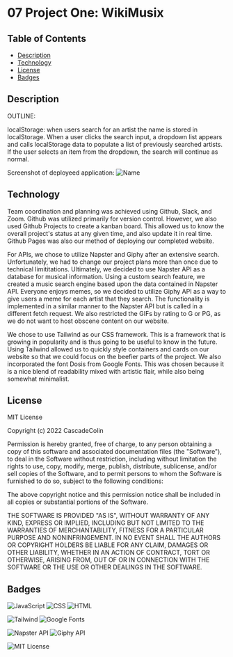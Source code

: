 # 07 Project One: WikiMusix

## Table of Contents

- [Description](#Description)
- [Technology](#Technology)
- [License](#license)
- [Badges](#badges)

## Description

OUTLINE:   

localStorage:  when users search for an artist the name is stored in localStorage.  When a user clicks the search input, a dropdown list appears and calls localStorage data to populate a list of previously searched artists.  If the user selects an item from the dropdown, the search will continue as normal.  

Screenshot of deployeed application:
![Name](link)

## Technology

Team coordination and planning was achieved using Github, Slack, and Zoom.  Github was utilized primarily for version control.  However, we also used Github Projects to create a kanban board.  This allowed us to know the overall project's status at any given time, and also update it in real time.  Github Pages was also our method of deploying our completed website.

For APIs, we chose to utilize Napster and Giphy after an extensive search.  Unfortunately, we had to change our project plans more than once due to technical limititations.  Ultimately, we decided to use Napster API as a database for musical information.  Using a custom search feature, we created a music search engine based upon the data contained in Napster API.  Everyone enjoys memes, so we decided to utilize Giphy API as a way to give users a meme for each artist that they search.  The functionality is implemented in a similar manner to the Napster API but is called in a different fetch request.  We also restricted the GIFs by rating to G or PG, as we do not want to host obscene content on our website.

We chose to use Tailwind as our CSS framework.  This is a framework that is growing in popularity and is thus going to be useful to know in the future.  Using Tailwind allowed us to quickly style containers and cards on our website so that we could focus on the beefier parts of the project.  We also incorporated the font Dosis from Google Fonts.  This was chosen because it is a nice blend of readability mixed with artistic flair, while also being somewhat minimalist.

## License

MIT License

Copyright (c) 2022 CascadeColin

Permission is hereby granted, free of charge, to any person obtaining a copy
of this software and associated documentation files (the "Software"), to deal in the Software without restriction, including without limitation the rights to use, copy, modify, merge, publish, distribute, sublicense, and/or sell copies of the Software, and to permit persons to whom the Software is furnished to do so, subject to the following conditions:

The above copyright notice and this permission notice shall be included in all copies or substantial portions of the Software.

THE SOFTWARE IS PROVIDED "AS IS", WITHOUT WARRANTY OF ANY KIND, EXPRESS OR IMPLIED, INCLUDING BUT NOT LIMITED TO THE WARRANTIES OF MERCHANTABILITY, FITNESS FOR A PARTICULAR PURPOSE AND NONINFRINGEMENT. IN NO EVENT SHALL THE AUTHORS OR COPYRIGHT HOLDERS BE LIABLE FOR ANY CLAIM, DAMAGES OR OTHER LIABILITY, WHETHER IN AN ACTION OF CONTRACT, TORT OR OTHERWISE, ARISING FROM, OUT OF OR IN CONNECTION WITH THE SOFTWARE OR THE USE OR OTHER DEALINGS IN THE SOFTWARE.

## Badges
<!-- update %age for JS, CSS, & HTML --> 
![JavaScript](https://img.shields.io/badge/JavaScript-42%25-yellow) ![CSS](https://img.shields.io/badge/CSS-19.5%25-lightgrey) ![HTML](https://img.shields.io/badge/HTML-38.5%25-blue)

![Tailwind](https://img.shields.io/badge/Tailwind-CSS-blue) ![Google Fonts](https://img.shields.io/badge/Google-Fonts-white)

![Napster API](https://img.shields.io/badge/Napster-API-white) ![Giphy API](https://img.shields.io/badge/Giphy-API-white)

![MIT License](https://img.shields.io/badge/License-MIT-brightgreen)